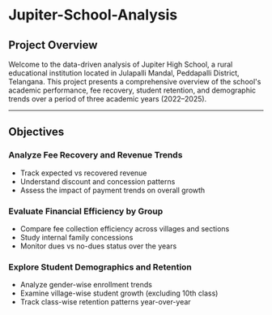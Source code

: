 # Jupiter-School-Analysis
## Project Overview
Welcome to the data-driven analysis of Jupiter High School, a rural educational institution located in Julapalli Mandal, Peddapalli District, Telangana. This project presents a comprehensive overview of the school's academic performance, fee recovery, student retention, and demographic trends over a period of three academic years (2022–2025).

---
## Objectives

### Analyze Fee Recovery and Revenue Trends

- Track expected vs recovered revenue
- Understand discount and concession patterns
- Assess the impact of payment trends on overall growth

### Evaluate Financial Efficiency by Group

- Compare fee collection efficiency across villages and sections
- Study internal family concessions
- Monitor dues vs no-dues status over the years

### Explore Student Demographics and Retention

- Analyze gender-wise enrollment trends
- Examine village-wise student growth (excluding 10th class)
- Track class-wise retention patterns year-over-year
